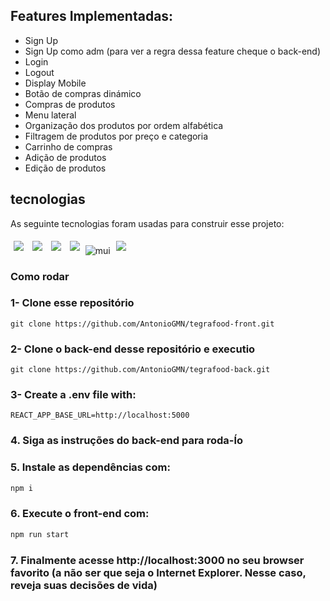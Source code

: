 ## Features Implementadas:

- Sign Up
- Sign Up como adm (para ver a regra dessa feature cheque o back-end)
- Login
- Logout
- Display Mobile
- Botão de compras dinámico
- Compras de produtos
- Menu lateral
- Organização dos produtos por ordem alfabética
- Filtragem de produtos por preço e categoria
- Carrinho de compras
- Adição de produtos
- Edição de produtos

## tecnologias

As seguinte tecnologias foram usadas para construir esse projeto:<br>

<p>
  <img style='margin: 5px;' src='https://img.shields.io/badge/HTML5-E34F26?style=for-the-badge&logo=html5&logoColor=white'>
  <img style='margin: 5px;' src='https://img.shields.io/badge/CSS3-1572B6?style=for-the-badge&logo=css3&logoColor=white'>
  <img style='margin: 5px;' src='https://img.shields.io/badge/React-20232A?style=for-the-badge&logo=react&logoColor=61DAFB'>
  <img style='margin: 5px;' src='https://img.shields.io/badge/React_Router-CA4245?style=for-the-badge&logo=react-router&logoColor=white'>
  <img alt="mui" src="https://img.shields.io/badge/MUI-%230081CB.svg?style=for-the-badge&logo=mui&logoColor=white" />
  <img style='margin: 5px;' src='https://img.shields.io/badge/styled--components-DB7093?style=for-the-badge&logo=styled-components&logoColor=white'>
</p>

### Como rodar

### 1- Clone esse repositório

```
git clone https://github.com/AntonioGMN/tegrafood-front.git
```

### 2- Clone o back-end desse repositório e executio

```
git clone https://github.com/AntonioGMN/tegrafood-back.git
```

### 3- Create a .env file with:

```
REACT_APP_BASE_URL=http://localhost:5000
```

### 4. Siga as instruções do back-end para roda-ĺo

### 5. Instale as dependências com:

```bash
npm i
```

### 6. Execute o front-end com:

```bash
npm run start
```

### 7. Finalmente acesse http://localhost:3000 no seu browser favorito (a não ser que seja o Internet Explorer. Nesse caso, reveja suas decisões de vida)
